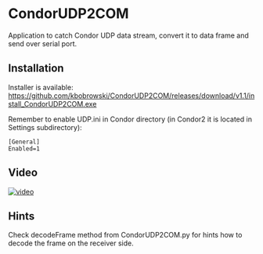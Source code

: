 # CondorUDP2COM

Application to catch Condor UDP data stream, convert it to data frame and send over serial port.

## Installation

Installer is available: https://github.com/kbobrowski/CondorUDP2COM/releases/download/v1.1/install_CondorUDP2COM.exe

Remember to enable UDP.ini in Condor directory (in Condor2 it is located in Settings subdirectory):

```
[General]
Enabled=1
```

## Video

[![video](https://img.youtube.com/vi/KtItH9Yoj_A/0.jpg)](https://www.youtube.com/watch?v=KtItH9Yoj_A)

## Hints

Check decodeFrame method from CondorUDP2COM.py for hints how to decode the frame on the receiver side.
